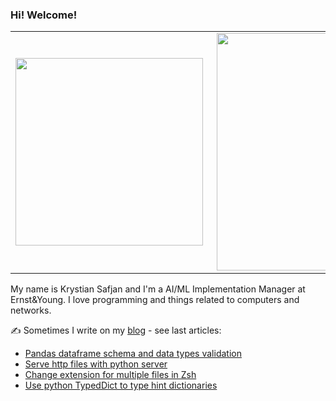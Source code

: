 ### Hi! Welcome!
<center>
  <table>
    <tr>
        <td><img width="300px" align="left" src="https://github-readme-stats.vercel.app/api/top-langs/?username=izikeros&hide=html,TeX,Jupyter Notebook,CSS,JavaScript&layout=compact&theme=radical" /></td>
        <td><img align='right' src="https://github-readme-stats.vercel.app/api?username=izikeros&show_icons=true&theme=radical" width="380"></td>
    </tr>
  </table>
</center>



My name is Krystian Safjan and I'm a AI/ML Implementation Manager at Ernst&Young. I love programming and things related to computers and networks.

✍️ Sometimes I write on my [blog](http://safjan.com) - see last articles:
<!-- BLOG-POST-LIST:START -->
- [Pandas dataframe schema and data types validation](https://www.safjan.com/pandas-dataframe-validation/)
- [Serve http files with python server](https://www.safjan.com/serve-http-files-with-python-server/)
- [Change extension for multiple files in Zsh](https://www.safjan.com/change-extension-for-multiple-files-in-zsh/)
- [Use python TypedDict to type hint dictionaries](https://www.safjan.com/use-python-typeddict-to-type-hint-dictionaries/)
<!-- BLOG-POST-LIST:END -->
